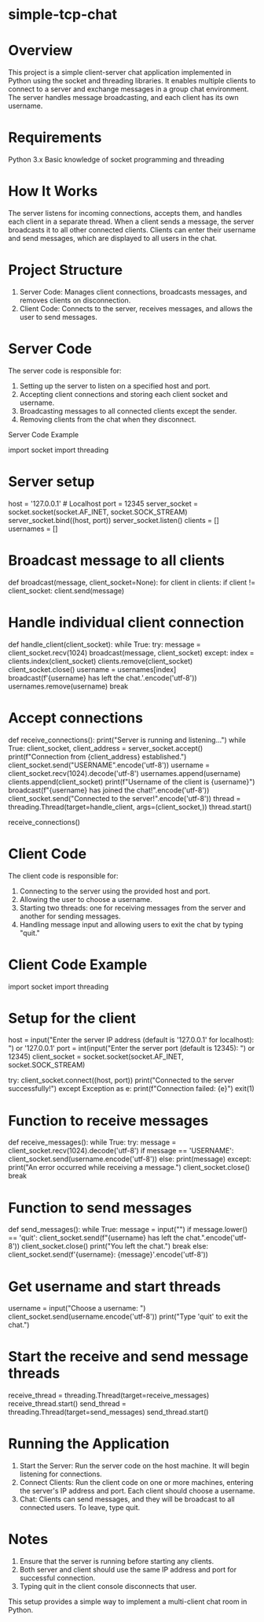 # simple-tcp-chat

# Overview
This project is a simple client-server chat application implemented in Python using the socket and threading libraries. It enables multiple clients to connect to a server and exchange messages in a group chat environment. The server handles message broadcasting, and each client has its own username.

# Requirements
Python 3.x
Basic knowledge of socket programming and threading

# How It Works
The server listens for incoming connections, accepts them, and handles each client in a separate thread. When a client sends a message, the server broadcasts it to all other connected clients. Clients can enter their username and send messages, which are displayed to all users in the chat.

# Project Structure
1. Server Code: Manages client connections, broadcasts messages, and removes clients on disconnection.
2. Client Code: Connects to the server, receives messages, and allows the user to send messages.

# Server Code
The server code is responsible for:

1. Setting up the server to listen on a specified host and port.
2. Accepting client connections and storing each client socket and username.
3. Broadcasting messages to all connected clients except the sender.
4. Removing clients from the chat when they disconnect.

Server Code Example

import socket
import threading

# Server setup
host = '127.0.0.1'  # Localhost
port = 12345
server_socket = socket.socket(socket.AF_INET, socket.SOCK_STREAM)
server_socket.bind((host, port))
server_socket.listen()
clients = []
usernames = []

# Broadcast message to all clients
def broadcast(message, client_socket=None):
    for client in clients:
        if client != client_socket:
            client.send(message)

# Handle individual client connection
def handle_client(client_socket):
    while True:
        try:
            message = client_socket.recv(1024)
            broadcast(message, client_socket)
        except:
            index = clients.index(client_socket)
            clients.remove(client_socket)
            client_socket.close()
            username = usernames[index]
            broadcast(f'{username} has left the chat.'.encode('utf-8'))
            usernames.remove(username)
            break

# Accept connections
def receive_connections():
    print("Server is running and listening...")
    while True:
        client_socket, client_address = server_socket.accept()
        print(f"Connection from {client_address} established.")
        client_socket.send("USERNAME".encode('utf-8'))
        username = client_socket.recv(1024).decode('utf-8')
        usernames.append(username)
        clients.append(client_socket)
        print(f"Username of the client is {username}")
        broadcast(f"{username} has joined the chat!".encode('utf-8'))
        client_socket.send("Connected to the server!".encode('utf-8'))
        thread = threading.Thread(target=handle_client, args=(client_socket,))
        thread.start()

receive_connections()


# Client Code
The client code is responsible for:

1. Connecting to the server using the provided host and port.
2. Allowing the user to choose a username.
3. Starting two threads: one for receiving messages from the server and another for sending messages.
4. Handling message input and allowing users to exit the chat by typing "quit."

# Client Code Example

import socket
import threading

# Setup for the client
host = input("Enter the server IP address (default is '127.0.0.1' for localhost): ") or '127.0.0.1'
port = int(input("Enter the server port (default is 12345): ") or 12345)
client_socket = socket.socket(socket.AF_INET, socket.SOCK_STREAM)

try:
    client_socket.connect((host, port))
    print("Connected to the server successfully!")
except Exception as e:
    print(f"Connection failed: {e}")
    exit(1)

# Function to receive messages
def receive_messages():
    while True:
        try:
            message = client_socket.recv(1024).decode('utf-8')
            if message == 'USERNAME':
                client_socket.send(username.encode('utf-8'))
            else:
                print(message)
        except:
            print("An error occurred while receiving a message.")
            client_socket.close()
            break

# Function to send messages
def send_messages():
    while True:
        message = input("")
        if message.lower() == 'quit':
            client_socket.send(f"{username} has left the chat.".encode('utf-8'))
            client_socket.close()
            print("You left the chat.")
            break
        else:
            client_socket.send(f'{username}: {message}'.encode('utf-8'))

# Get username and start threads
username = input("Choose a username: ")
client_socket.send(username.encode('utf-8'))
print("Type 'quit' to exit the chat.")

# Start the receive and send message threads
receive_thread = threading.Thread(target=receive_messages)
receive_thread.start()
send_thread = threading.Thread(target=send_messages)
send_thread.start()


# Running the Application
1. Start the Server: Run the server code on the host machine. It will begin listening for connections.
2. Connect Clients: Run the client code on one or more machines, entering the server's IP address and port. Each client should choose a username.
3. Chat: Clients can send messages, and they will be broadcast to all connected users. To leave, type quit.


# Notes
1. Ensure that the server is running before starting any clients.
2. Both server and client should use the same IP address and port for successful connection.
3. Typing quit in the client console disconnects that user.

This setup provides a simple way to implement a multi-client chat room in Python.
